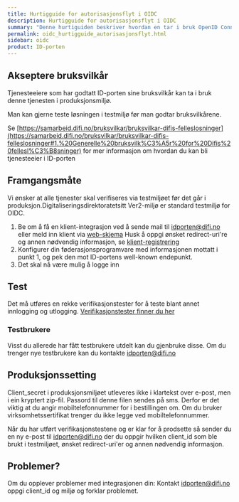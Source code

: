 ```yaml
---
title: Hurtigguide for autorisasjonsflyt i OIDC
description: Hurtigguide for autorisasjonsflyt i OIDC
summary: "Denne hurtiguiden beskriver hvordan en tar i bruk OpenID Connect (OIDC) og autorisasjonskodeflyt i ID-porten."
permalink: oidc_hurtigguide_autorisasjonsflyt.html
sidebar: oidc
product: ID-porten
---
```


## Akseptere bruksvilkår

Tjenesteeiere som har godtatt ID-porten sine bruksvilkår kan ta i bruk denne tjenesten i produksjonsmiljø.

Man kan gjerne teste løsningen i testmiljø før man godtar bruksvilkårene.

Se
[https://samarbeid.difi.no/bruksvilkar/bruksvilkar-difis-felleslosninger](https://samarbeid.difi.no/bruksvilkar/bruksvilkar-difis-felleslosninger#1.%20Generelle%20bruksvilk%C3%A5r%20for%20Difis%20fellesl%C3%B8sninger)
 for mer informasjon om hvordan du kan bli tjenesteeier i ID-porten
 
## Framgangsmåte

Vi ønsker at alle tjenester skal verifiseres via testmiljøet før det går i produksjon.Digitaliseringsdirektoratetsitt Ver2-miljø er standard testmiljø for OIDC.

 1. Be om å få en klient-integrasjon ved å sende mail til <a href="mailto:idporten@difi.no">idporten@difi.no</a> eller meld inn klient via [web-skjema](https://forms.office.com/Pages/ResponsePage.aspx?id=dV4PJZxZFEaXBwztYRT_xpi569dsKKZOkO1f2ClqM-VUNVVMR0JKVjRHQlNPMU80VEs3NDc1MzNQUC4u) Husk å oppgi ønsket redirect-uri're og annen nødvendig informasjon, se [klient-registrering](oidc_func_clientreg.html) 
 2. Konfigurer din føderasjonsprogramvare med informasjonen mottatt i punkt 1, og pek den mot ID-portens well-known endepunkt.
 3. Det skal nå være mulig å logge inn

## Test 

Det må utføres en rekke verifikasjonstester for å teste blant annet innlogging og utlogging. [Verifikasjonstester finner du her](https://difi.github.io/idporten-integrasjonsguide//96_verifikasjonstest.html)

### Testbrukere

Visst du allerede har fått testbrukere utdelt kan du gjenbruke disse. Om du trenger nye testbrukere kan du kontakte <a href="mailto:idporten@difi.no">idporten@difi.no</a>

## Produksjonssetting

Client_secret i produksjonsmiljøet utleveres ikke i klartekst over e-post, men i ein kryptert zip-fil. Passord til denne filen sendes på sms. Derfor er det viktig at du angir mobiltelefonnummer for i bestillingen om. Om du bruker virksomhetssertifikat trenger du ikke legge ved mobiltelefonnummer.

Når du har utført verifikasjonstestene og er klar for å prodsette så sender du en ny e-post til <a href="mailto:idporten@difi.no">idporten@difi.no</a> der du oppgir hvilken client_id som ble brukt i testmiljøet, ønsket redirect-uri'er og annen nødvendig informasjon.

## Problemer?

Om du opplever problemer med integrasjonen din: Kontakt <a href="mailto:idporten@difi.no">idporten@difi.no</a> oppgi client_id og miljø og forklar problemet. 
